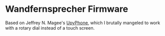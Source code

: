 # Wandfernsprecher Firmware
Based on Jeffrey N. Magee's [UpyPhone](https://github.com/jeffmer/micropython-upyphone), which I brutally mangeled to work with a rotary dial instead of a touch screen.

